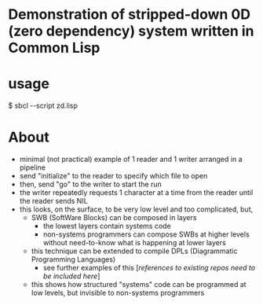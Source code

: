 # Demonstration of stripped-down 0D (zero dependency) system written in Common Lisp

# usage
$ sbcl --script zd.lisp

# About
- minimal (not practical) example of 1 reader and 1 writer arranged in a pipeline
- send "initialize" to the reader to specify which file to open
- then, send "go" to the writer to start the run
- the writer repeatedly requests 1 character at a time from the reader until the reader sends NIL
- this looks, on the surface, to be very low level and too complicated, but,
	- SWB (SoftWare Blocks) can be composed in layers
		- the lowest layers contain systems code
		- non-systems programmers can compose SWBs at higher levels without need-to-know what is happening at lower layers
	- this technique can be extended to compile DPLs (Diagrammatic Programming Languages)
		- see further examples of this [*references to existing repos need to be included here*]
	- this shows how structured "systems" code can be programmed at low levels, but invisible to non-systems programmers
